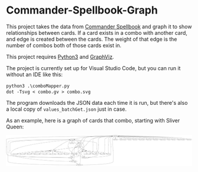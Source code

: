 # Commander-Spellbook-Graph

This project takes the data from [Commander Spellbook](https://commanderspellbook.com/) and graph it to show relationships between cards. If a card exists in a combo with another card, and edge is created between the cards. The weight of that edge is the number of combos both of those cards exist in.

This project requires [Python3](https://www.python.org/downloads/) and [GraphViz](https://graphviz.org/download/).

The project is currently set up for Visual Studio Code, but you can run it without an IDE like this:
```
python3 .\comboMapper.py
dot -Tsvg < combo.gv > combo.svg
```

The program downloads the JSON data each time it is run, but there's also a local copy of `values_batchGet.json` just in case.

As an example, here is a graph of cards that combo, starting with Sliver Queen:

![Sliver Queen Graph](./SliverQueen.svg)
